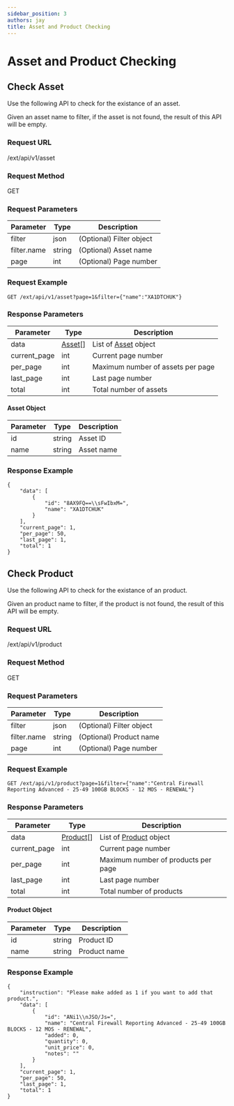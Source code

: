 ```yaml
---
sidebar_position: 3
authors: jay
title: Asset and Product Checking
---
```


# Asset and Product Checking

## Check Asset

Use the following API to check for the existance of an asset.

Given an asset name to filter, if the asset is not found, the result of this API will be empty.

### Request URL

/ext/api/v1/asset

### Request Method

GET

### Request Parameters

| Parameter | Type | Description |
| ---- | ---- | ---- |
| filter | json | (Optional) Filter object |
| filter.name | string | (Optional) Asset name |
| page | int | (Optional) Page number |

### Request Example

```
GET /ext/api/v1/asset?page=1&filter={"name":"XA1DTCHUK"}
```

### Response Parameters

| Parameter | Type | Description |
| ---- | ---- | ---- |
| data | [Asset](#asset-object)[] | List of [Asset](#asset-object) object |
| current_page | int | Current page number |
| per_page | int | Maximum number of assets per page |
| last_page | int | Last page number |
| total | int | Total number of assets |

#### Asset Object

| Parameter | Type | Description |
| ---- | ---- | ---- |
| id | string | Asset ID |
| name | string | Asset name |

### Response Example

```application/json
{
    "data": [
        {
            "id": "8AX9FQ==\\sFwIbxM=",
            "name": "XA1DTCHUK"
        }
    ],
    "current_page": 1,
    "per_page": 50,
    "last_page": 1,
    "total": 1
}
```

## Check Product


Use the following API to check for the existance of an product.

Given an product name to filter, if the product is not found, the result of this API will be empty.

### Request URL

/ext/api/v1/product

### Request Method

GET

### Request Parameters

| Parameter | Type | Description |
| ---- | ---- | ---- |
| filter | json | (Optional) Filter object |
| filter.name | string | (Optional) Product name |
| page | int | (Optional) Page number |

### Request Example

```
GET /ext/api/v1/product?page=1&filter={"name":"Central Firewall Reporting Advanced - 25-49 100GB BLOCKS - 12 MOS - RENEWAL"}
```

### Response Parameters

| Parameter | Type | Description |
| ---- | ---- | ---- |
| data | [Product](#product-object)[] | List of [Product](#product-object) object |
| current_page | int | Current page number |
| per_page | int | Maximum number of products per page |
| last_page | int | Last page number |
| total | int | Total number of products |

#### Product Object

| Parameter | Type | Description |
| ---- | ---- | ---- |
| id | string | Product ID |
| name | string | Product name |

### Response Example

```application/json
{
    "instruction": "Please make added as 1 if you want to add that product.",
    "data": [
        {
            "id": "ANi1\\nJSO/Js=",
            "name": "Central Firewall Reporting Advanced - 25-49 100GB BLOCKS - 12 MOS - RENEWAL",
            "added": 0,
            "quantity": 0,
            "unit_price": 0,
            "notes": ""
        }
    ],
    "current_page": 1,
    "per_page": 50,
    "last_page": 1,
    "total": 1
}
```
